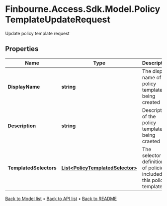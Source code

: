 # Finbourne.Access.Sdk.Model.PolicyTemplateUpdateRequest
Update policy template request

## Properties

Name | Type | Description | Notes
------------ | ------------- | ------------- | -------------
**DisplayName** | **string** | The display name of the policy template being created | 
**Description** | **string** | Description of the policy template being craeted | 
**TemplatedSelectors** | [**List&lt;PolicyTemplatedSelector&gt;**](PolicyTemplatedSelector.md) | The selector definitions of policies included in this policy template | 

[Back to Model list](../README.md#documentation-for-models) &#8226; [Back to API list](../README.md#documentation-for-api-endpoints) &#8226; [Back to README](../README.md)

